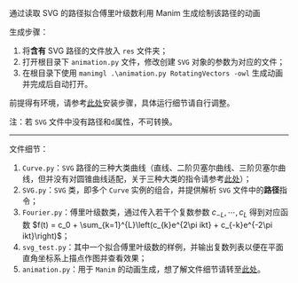 通过读取 SVG 的路径拟合傅里叶级数利用 Manim 生成绘制该路径的动画

生成步骤：
1. 将**含有** SVG 路径的文件放入 `res` 文件夹；
2. 打开根目录下 `animation.py` 文件，修改创建 `SVG` 对象的参数为对应的文件；
3. 在根目录下使用 `manimgl .\animation.py RotatingVectors -owl` 生成动画并完成后自动打开。

前提得有环境，请参考[此处](https://docs.manim.org.cn/getting_started/installation.html#python-manimgl)安装步骤，具体运行细节请自行调整。

注：若 `SVG` 文件中没有路径和`d`属性，不可转换。

___

文件细节：

1. `Curve.py`：`SVG` 路径的三种大类曲线（直线、二阶贝塞尔曲线、三阶贝塞尔曲线，但并没有对圆锥曲线适配，关于三种大类的指令请参考[此处](https://developer.mozilla.org/zh-CN/docs/Web/SVG/Attribute/d)）；
2. `SVG.py`：`SVG` 类，即多个 `Curve` 实例的组合，并提供解析 `SVG` 文件中的**路径**指令；
3. `Fourier.py`：傅里叶级数类，通过传入若干个复数参数 $c_{-L}, \cdots, c_{L}$ 得到对应函数 $f(t) = c_0 + \sum_{k=1}^{L}\left(c_{k}e^{2\pi ikt} + c_{-k}e^{-2\pi ikt}\right)$；
4. `svg_test.py`：其中一个拟合傅里叶级数的样例，并输出复数列表以便在平面直角坐标系上描点作图并查看效果；
5. `animation.py`：用于 `Manim` 的动画生成，想了解文件细节请转至[此处](https://docs.manim.org.cn/)。
